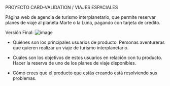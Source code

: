 PROYECTO CARD-VALIDATION / VIAJES ESPACIALES 

Página web de agencia de turismo interplanetario, que permite reservar planes de viaje al planeta Marte o la Luna, pagando con tarjeta de crédito.

Versión Final:
![image](https://user-images.githubusercontent.com/91227867/146594796-5dcf3044-d673-4ff1-8bdc-b6d0f84ba741.png)




* Quiénes son los principales usuarios de producto.
  Personas aventureras que quieren realizar un viaje de turismo interplanetario.


* Cuáles son los objetivos de estos usuarios en relación con tu producto.
  Hacer la reserva de uno de los planes de viaje disponibles.

* Cómo crees que el producto que estás creando está resolviendo sus problemas.



